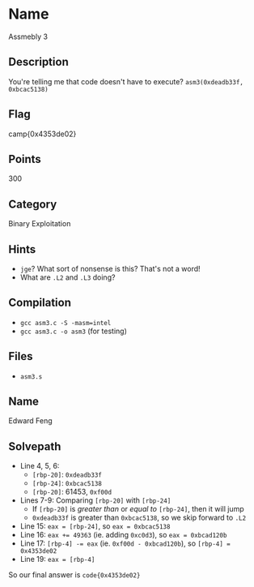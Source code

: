# Name
Assmebly 3

## Description
You're telling me that code doesn't have to execute?
`asm3(0xdeadb33f, 0xbcac5138)`

## Flag
camp{0x4353de02}

## Points
300

## Category
Binary Exploitation

## Hints
* `jge`? What sort of nonsense is this? That's not a word!
* What are `.L2` and `.L3` doing?

## Compilation
* `gcc asm3.c -S -masm=intel`
* `gcc asm3.c -o asm3` (for testing)

## Files
* `asm3.s`

## Name
Edward Feng

## Solvepath
* Line 4, 5, 6:
  * `[rbp-20]`: `0xdeadb33f`
  * `[rbp-24]`: `0xbcac5138`
  * `[rbp-20]`: 61453, `0xf00d`
* Lines 7-9: Comparing `[rbp-20]` with `[rbp-24]`
  * If `[rbp-20]` is *greater than* or *equal to* `[rbp-24]`, then it will jump
  * `0xdeadb33f` is greater than `0xbcac5138`, so we skip forward to `.L2`
* Line 15: `eax = [rbp-24]`, so `eax = 0xbcac5138`
* Line 16: `eax += 49363` (ie. adding `0xc0d3`), so `eax = 0xbcad120b`
* Line 17: `[rbp-4] -= eax` (ie. `0xf00d - 0xbcad120b`), so `[rbp-4] = 0x4353de02`
* Line 19: `eax = [rbp-4]`

So our final answer is `code{0x4353de02}`
